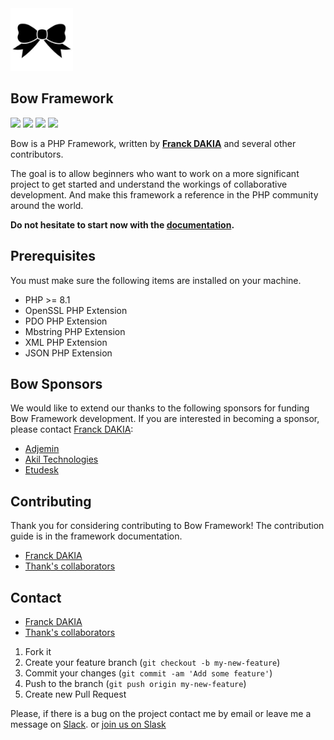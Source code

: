 <img src="https://raw.githubusercontent.com/bowphp/arts/master/bow.jpg" width="100">

## Bow Framework

<a href="https://bowphp.com" title="docs"><img src="https://img.shields.io/badge/docs-read%20docs-blue.svg?style=flat-square"/></a>
<a href="https://packagist.org/packages/bowphp/app" title="version"><img src="https://img.shields.io/packagist/v/bowphp/app.svg?style=flat-square"/></a>
<a href="https://packagist.org/packages/bowphp/framework" title="bowphp/framework"><img src="https://img.shields.io/packagist/v/bowphp/framework.svg?style=flat-square"/></a>
<a href="https://github.com/bowphp/app/blob/master/LICENSE" title="license"><img src="https://img.shields.io/github/license/mashape/apistatus.svg?style=flat-square"/></a>

Bow is a PHP Framework, written by **[Franck DAKIA](http://github.com/papac)** and several other contributors.

The goal is to allow beginners who want to work on a more significant project to get started and understand the workings of collaborative development. And make this framework a reference in the PHP community around the world.

**Do not hesitate to start now with the [documentation](https://bowphp.com).**

## Prerequisites

You must make sure the following items are installed on your machine.

- PHP >= 8.1
- OpenSSL PHP Extension
- PDO PHP Extension
- Mbstring PHP Extension
- XML PHP Extension
- JSON PHP Extension

## Bow Sponsors

We would like to extend our thanks to the following sponsors for funding Bow Framework development. If you are interested in becoming a sponsor, please contact [Franck DAKIA](https://github.com/papac):

- [Adjemin](https://adjemin.com)
- [Akil Technologies](https://akiltechnologies.com/)
- [Etudesk](https://etudesk.com)

## Contributing

Thank you for considering contributing to Bow Framework! The contribution guide is in the framework documentation.

- [Franck DAKIA](https://github.com/papac)
- [Thank's collaborators](https://github.com/bowphp/app/graphs/contributors)

## Contact

- [Franck DAKIA](https://github.com/papac)
- [Thank's collaborators](https://github.com/bowphp/docs/graphs/contributors)

1. Fork it
2. Create your feature branch (`git checkout -b my-new-feature`)
3. Commit your changes (`git commit -am 'Add some feature'`)
4. Push to the branch (`git push origin my-new-feature`)
5. Create new Pull Request

Please, if there is a bug on the project contact me by email or leave me a message on [Slack](https://bowphp.slack.com). or [join us on Slask](https://join.slack.com/t/bowphp/shared_invite/enQtNzMxOTQ0MTM2ODM5LTQ3MWQ3Mzc1NDFiNDYxMTAyNzBkNDJlMTgwNDJjM2QyMzA2YTk4NDYyN2NiMzM0YTZmNjU1YjBhNmJjZThiM2Q)

